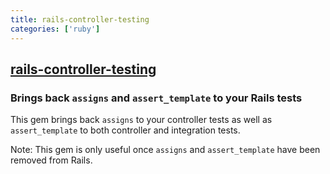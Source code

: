 ```yaml
---
title: rails-controller-testing
categories: ['ruby']
---
```

## [rails-controller-testing](https://github.com/rails/rails-controller-testing)

### Brings back `assigns` and `assert_template` to your Rails tests


This gem brings back `assigns` to your controller tests as well as `assert_template`
to both controller and integration tests.

Note: This gem is only useful once `assigns` and `assert_template` have been
removed from Rails.
